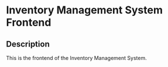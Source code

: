 # Inventory Management System Frontend

## Description

This is the frontend of the Inventory Management System.